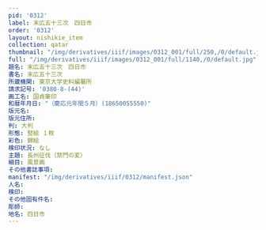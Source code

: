```yaml
---
pid: '0312'
label: 末広五十三次　四日市
order: '0312'
layout: nishikie_item
collection: qatar
thumbnail: "/img/derivatives/iiif/images/0312_001/full/250,/0/default.jpg"
full: "/img/derivatives/iiif/images/0312_001/full/1140,/0/default.jpg"
題名: 末広五十三次　四日市
書名: 末広五十三次
所蔵機関: 東京大学史料編纂所
請求記号: '0380-8-(44)'
画工名: 国貞筆印
和暦年月日: "（慶応元年閏５月）(18650055550)"
版元名: 
版元住所: 
判: 大判
形態: 竪絵 １枚
彩色: 錦絵
検印状況: なし
主題: 長州征伐（禁門の変）
細目: 風景画
その他書誌事項: 
manifest: "/img/derivatives/iiif/0312/manifest.json"
人名: 
検印: 
その他固有件名: 
彫師: 
地名: 四日市
---
```

